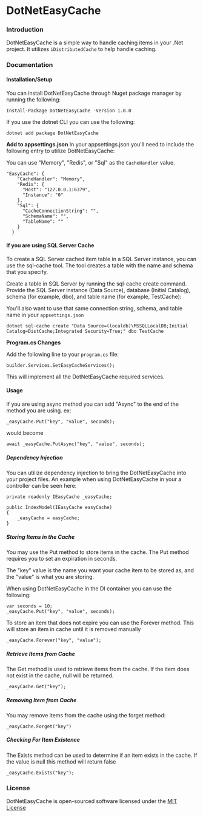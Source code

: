 # DotNetEasyCache

### Introduction
DotNetEasyCache is a simple way to handle caching items in your .Net project.  It utilizes `iDistributedCache` to help handle caching.

### Documentation
#### Installation/Setup
You can install DotNetEasyCache through Nuget package manager by running the following:

```
Install-Package DotNetEasyCache -Version 1.0.0
```
If you use the dotnet CLI you can use the following:

```
dotnet add package DotNetEasyCache
```
**Add to appsettings.json**
In your appsettings.json you'll need to include the following entry to utilize DotNetEasyCache:

You can use "Memory", "Redis", or "Sql" as the `CacheHandler` value.

```
"EasyCache": {
    "CacheHandler": "Memory",
    "Redis": {
      "Host": "127.0.0.1:6379",
      "Instance": "0"
    },
    "Sql": {
      "CacheConnectionString": "",
      "SchemaName": "",
      "TableName": ""
    }
  }
```

#### If you are using SQL Server Cache
To create a SQL Server cached item table in a SQL Server instance, you can use the sql-cache tool. The tool creates a table with the name and schema that you specify.

Create a table in SQL Server by running the sql-cache create command. Provide the SQL Server instance (Data Source), database (Initial Catalog), schema (for example, dbo), and table name (for example, TestCache):

You'll also want to use that same connection string, schema, and table name in your `appsettings.json`

```
dotnet sql-cache create "Data Source=(localdb)\MSSQLLocalDB;Initial Catalog=DistCache;Integrated Security=True;" dbo TestCache
```


**Program.cs Changes**

Add the following line to your `program.cs` file:

```
builder.Services.SetEasyCacheServices();
```
This will implement all the DotNetEasyCache required services.

#### Usage

If you are using async method you can add "Async" to the end of the method you are using. ex:

```
_easyCache.Put("key", "value", seconds);
```
would become
```
await _easyCache.PutAsync("key", "value", seconds);
```

##### Dependency Injection
You can utilize dependency injection to bring the DotNetEasyCache into your project files. An example when using DotNetEasyCache in your a controller can be seen here:

```
private readonly IEasyCache _easyCache;

public IndexModel(IEasyCache easyCache)
{
    _easyCache = easyCache;
}
```
##### Storing Items in the Cache
You may use the Put method to store items in the cache. The Put method requires you to set an expiration in seconds.

The "key" value is the name you want your cache item to be stored as, and the "value" is what you are storing.

When using DotNetEasyCache in the DI container you can use the following:

```
var seconds = 10;
_easyCache.Put("key", "value", seconds);
```
To store an item that does not expire you can use the Forever method. This will store an item in cache until it is removed manually

```
_easyCache.Forever("key", "value");
```
##### Retrieve Items from Cache
The Get method is used to retrieve items from the cache. If the item does not exist in the cache, null will be returned.

```
_easyCache.Get("key");
```

##### Removing Item from Cache
You may remove items from the cache using the forget method:

```
_easyCache.Forget("key")
```

##### Checking For Item Existence
The Exists method can be used to determine if an item exists in the cache. If the value is null this method will return false

```
_easyCache.Exists("key");
```
### License
DotNetEasyCache is open-sourced software licensed under the [MIT License](https://opensource.org/licenses/MIT)